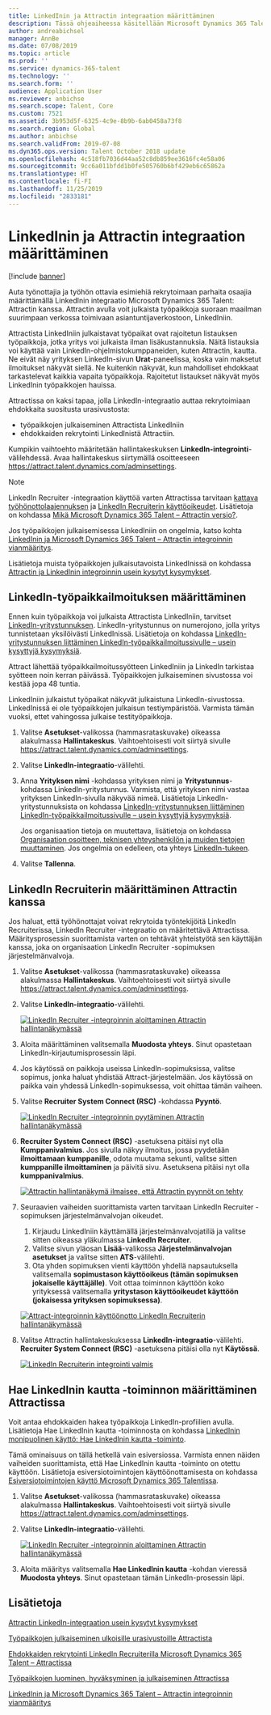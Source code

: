```yaml
---
title: LinkedInin ja Attractin integraation määrittäminen
description: Tässä ohjeaiheessa käsitellään Microsoft Dynamics 365 Talent – Attractin LinkedIn-integraation määrittämistä siten, että työpaikkoja on helppo julkaista LinkedIniin Attractista ja että työhönottajat voivat synkronoida työhönottotiedot ehdokkaan LinkedIn-profiilin kanssa.
author: andreabichsel
manager: AnnBe
ms.date: 07/08/2019
ms.topic: article
ms.prod: ''
ms.service: dynamics-365-talent
ms.technology: ''
ms.search.form: ''
audience: Application User
ms.reviewer: anbichse
ms.search.scope: Talent, Core
ms.custom: 7521
ms.assetid: 3b953d5f-6325-4c9e-8b9b-6ab0458a73f8
ms.search.region: Global
ms.author: anbichse
ms.search.validFrom: 2019-07-08
ms.dyn365.ops.version: Talent October 2018 update
ms.openlocfilehash: 4c518fb7036d44aa52c8db859ee3616fc4e58a06
ms.sourcegitcommit: 9cc6a011bfdd1b0fe505760b6bf429eb6c65862a
ms.translationtype: HT
ms.contentlocale: fi-FI
ms.lasthandoff: 11/25/2019
ms.locfileid: "2833181"
---
```

# <a name="set-up-linkedin-integration-with-attract"></a>LinkedInin ja Attractin integraation määrittäminen

[!include [banner](includes/banner.md)]

Auta työnottajia ja työhön ottavia esimiehiä rekrytoimaan parhaita osaajia määrittämällä LinkedInin integraatio Microsoft Dynamics 365 Talent: Attractin kanssa. Attractin avulla voit julkaista työpaikkoja suoraan maailman suurimpaan verkossa toimivaan asiantuntijaverkostoon, LinkedIniin.

Attractista LinkedIniin julkaistavat työpaikat ovat rajoitetun listauksen työpaikkoja, jotka yritys voi julkaista ilman lisäkustannuksia. Näitä listauksia voi käyttää vain LinkedIn-ohjelmistokumppaneiden, kuten Attractin, kautta. Ne eivät näy yrityksen LinkedIn-sivun **Urat**-paneelissa, koska vain maksetut ilmoitukset näkyvät siellä. Ne kuitenkin näkyvät, kun mahdolliset ehdokkaat tarkastelevat kaikkia vapaita työpaikkoja. Rajoitetut listaukset näkyvät myös LinkedInin työpaikkojen hauissa.

Attractissa on kaksi tapaa, jolla LinkedIn-integraatio auttaa rekrytoimiaan ehdokkaita suositusta urasivustosta:

- työpaikkojen julkaiseminen Attractista LinkedIniin
- ehdokkaiden rekrytointi LinkedInistä Attractiin.

Kumpikin vaihtoehto määritetään hallintakeskuksen **LinkedIn-integrointi**-välilehdessä. Avaa hallintakeskus siirtymällä osoitteeseen <https://attract.talent.dynamics.com/adminsettings>.

> [!NOTE]
> LinkedIn Recruiter -integraation käyttöä varten Attractissa tarvitaan [kattava työhönottolaajennuksen](https://docs.microsoft.com/dynamics365/unified-operations/talent/attract-comprehensive-hiring) ja [LinkedIn Recruiterin käyttöoikeudet](https://business.linkedin.com/talent-solutions/cx/17/08/recruiter-demo-fs2-k18). Lisätietoja on kohdassa [Mikä Microsoft Dynamics 365 Talent – Attractin versio?](./attract-comprehensive-hiring.md).

Jos työpaikkojen julkaisemisessa LinkedIniin on ongelmia, katso kohta [LinkedInin ja Microsoft Dynamics 365 Talent – Attractin integroinnin vianmääritys](./attract-troubleshoot-linkedin.md).

Lisätietoja muista työpaikkojen julkaisutavoista LinkedInissä on kohdassa [Attractin ja LinkedInin integroinnin usein kysytyt kysymykset](./attract-linkedin-faq.md).

## <a name="configure-job-posting-to-linkedin"></a>LinkedIn-työpaikkailmoituksen määrittäminen

Ennen kuin työpaikkoja voi julkaista Attractista LinkedIniin, tarvitset [LinkedIn-yritystunnuksen](https://aka.ms/findID). LinkedIn-yritystunnus on numerojono, jolla yritys tunnistetaan yksilöivästi LinkedInissä. Lisätietoja on kohdassa [LinkedIn-yritystunnuksen liittäminen LinkedIn-työpaikkailmoitussivulle – usein kysyttyjä kysymyksiä](https://aka.ms/findID).

Attract lähettää työpaikkailmoitussyötteen LinkedIniin ja LinkedIn tarkistaa syötteen noin kerran päivässä. Työpaikkojen julkaiseminen sivustossa voi kestää jopa 48 tuntia.

LinkedIniin julkaistut työpaikat näkyvät julkaistuna LinkedIn-sivustossa. LinkedInissä ei ole työpaikkojen julkaisun testiympäristöä. Varmista tämän vuoksi, ettet vahingossa julkaise testityöpaikkoja. 

1. Valitse **Asetukset**-valikossa (hammasrataskuvake) oikeassa alakulmassa **Hallintakeskus**. Vaihtoehtoisesti voit siirtyä sivulle <https://attract.talent.dynamics.com/adminsettings>.
2. Valitse **LinkedIn-integraatio**-välilehti.
3. Anna **Yrityksen nimi** -kohdassa yrityksen nimi ja **Yritystunnus**-kohdassa LinkedIn-yritystunnus. Varmista, että yrityksen nimi vastaa yrityksen LinkedIn-sivulla näkyvää nimeä. Lisätietoja LinkedIn-yritystunnuksista on kohdassa [LinkedIn-yritystunnuksen liittäminen LinkedIn-työpaikkailmoitussivulle – usein kysyttyjä kysymyksiä](https://www.linkedin.com/help/linkedin/answer/98972).

    Jos organisaation tietoja on muutettava, lisätietoja on kohdassa [Organisaation osoitteen, teknisen yhteyshenkilön ja muiden tietojen muuttaminen](https://docs.microsoft.com/office365/admin/manage/change-address-contact-and-more). Jos ongelmia on edelleen, ota yhteys [LinkedIn-tukeen](https://www.linkedin.com/help/linkedin).

4. Valitse **Tallenna**.

## <a name="set-up-linkedin-recruiter-with-attract"></a>LinkedIn Recruiterin määrittäminen Attractin kanssa 

Jos haluat, että työhönottajat voivat rekrytoida työntekijöitä LinkedIn Recruiterissa, LinkedIn Recruiter -integraatio on määritettävä Attractissa. Määritysprosessin suorittamista varten on tehtävät yhteistyötä sen käyttäjän kanssa, joka on organisaation LinkedIn Recruiter -sopimuksen järjestelmänvalvoja.

1. Valitse **Asetukset**-valikossa (hammasrataskuvake) oikeassa alakulmassa **Hallintakeskus**. Vaihtoehtoisesti voit siirtyä sivulle <https://attract.talent.dynamics.com/adminsettings>.
2. Valitse **LinkedIn-integraatio**-välilehti.

    [![LinkedIn Recruiter -integroinnin aloittaminen Attractin hallintanäkymässä](./media/LinkedInConnect.png)](./media/LinkedInConnect.png)

3. Aloita määrittäminen valitsemalla **Muodosta yhteys**. Sinut opastetaan LinkedIn-kirjautumisprosessin läpi.
4. Jos käytössä on paikkoja useissa LinkedIn-sopimuksissa, valitse sopimus, jonka haluat yhdistää Attract-järjestelmään. Jos käytössä on paikka vain yhdessä LinkedIn-sopimuksessa, voit ohittaa tämän vaiheen.
5. Valitse **Recruiter System Connect (RSC)** -kohdassa **Pyyntö**.

    [![LinkedIn Recruiter -integroinnin pyytäminen Attractin hallintanäkymässä](./media/RequestLinkedInRSC.png)](./media/RequestLinkedInRSC.png)

6. **Recruiter System Connect (RSC)** -asetuksena pitäisi nyt olla **Kumppanivalmius**. Jos sivulla näkyy ilmoitus, jossa pyydetään **ilmoittamaan kumppanille**, odota muutama sekunti, valitse sitten **kumppanille ilmoittaminen** ja päivitä sivu. Asetuksena pitäisi nyt olla **kumppanivalmius**.

    [![Attractin hallintanäkymä ilmaisee, että Attractin pyynnöt on tehty](./media/PartnerReadyRSC.png)](./media/PartnerReadyRSC.png)

7. Seuraavien vaiheiden suorittamista varten tarvitaan LinkedIn Recruiter -sopimuksen järjestelmänvalvojan oikeudet.

    1. Kirjaudu LinkedIniin käyttämällä järjestelmänvalvojatiliä ja valitse sitten oikeassa yläkulmassa **LinkedIn Recruiter**. 
    2. Valitse sivun yläosan **Lisää**-valikossa **Järjestelmänvalvojan asetukset** ja valitse sitten **ATS**-välilehti.
    3. Ota yhden sopimuksen vienti käyttöön yhdellä napsautuksella valitsemalla **sopimustason käyttöoikeus (tämän sopimuksen jokaiselle käyttäjälle)**. Voit ottaa toiminnon käyttöön koko yrityksessä valitsemalla **yritystason käyttöoikeudet käyttöön (jokaisessa yrityksen sopimuksessa)**.

    [![Attract-integroinnin käyttöönotto LinkedIn Recruiterin hallintanäkymässä](./media/EnableRSC.png)](./media/EnableRSC.png)

8. Valitse Attractin hallintakeskuksessa **LinkedIn-integraatio**-välilehti. **Recruiter System Connect (RSC)** -asetuksena pitäisi olla nyt **Käytössä**.

    [![LinkedIn Recruiterin integrointi valmis](./media/RSCSetupComplete.png)](./media/RSCSetupComplete.png)

## <a name="set-up-apply-with-linkedin-in-attract"></a>Hae LinkedInin kautta -toiminnon määrittäminen Attractissa

Voit antaa ehdokkaiden hakea työpaikkoja LinkedIn-profiilien avulla. Lisätietoja Hae LinkedInin kautta -toiminnosta on kohdassa [LinkedInin monipuolinen käyttö: Hae LinkedInin kautta -toiminto](https://blog.linkedin.com/2011/07/24/apply-with-linkedin).

Tämä ominaisuus on tällä hetkellä vain esiversiossa. Varmista ennen näiden vaiheiden suorittamista, että Hae LinkedInin kautta -toiminto on otettu käyttöön. Lisätietoja esiversiotoimintojen käyttöönottamisesta on kohdassa [Esiversiotoimintojen käyttö Microsoft Dynamics 365 Talentissa](./access-preview-feature.md).

1. Valitse **Asetukset**-valikossa (hammasrataskuvake) oikeassa alakulmassa **Hallintakeskus**. Vaihtoehtoisesti voit siirtyä sivulle <https://attract.talent.dynamics.com/adminsettings>.
2. Valitse **LinkedIn-integraatio**-välilehti.

    [![LinkedIn Recruiter -integroinnin aloittaminen Attractin hallintanäkymässä](./media/LinkedInConnect.png)](./media/LinkedInConnect.png)

3. Aloita määritys valitsemalla **Hae LinkedInin kautta** -kohdan vieressä **Muodosta yhteys**. Sinut opastetaan tämän LinkedIn-prosessin läpi.

## <a name="see-also"></a>Lisätietoja

[Attractin LinkedIn-integraation usein kysytyt kysymykset](./attract-linkedin-faq.md)

[Työpaikkojen julkaiseminen ulkoisille urasivustoille Attractista](./posting-jobs-external.md)

[Ehdokkaiden rekrytointi LinkedIn Recruiterilla Microsoft Dynamics 365 Talent – Attractissa](./attract-linkedin-recruiter.md)

[Työpaikkojen luominen, hyväksyminen ja julkaiseminen Attractissa](./creating-jobs-attract.md)

[LinkedInin ja Microsoft Dynamics 365 Talent – Attractin integroinnin vianmääritys](./attract-troubleshoot-linkedin.md)
